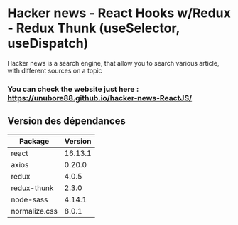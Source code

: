 # Hacker news - React Hooks w/Redux - Redux Thunk (useSelector, useDispatch)

Hacker news is a search engine, that allow you to search various article, with different sources on a topic

### You can check the website just here : https://unubore88.github.io/hacker-news-ReactJS/

## Version des dépendances

| Package       | Version |
| ------------- | ------- |
| react         | 16.13.1 |
| axios         | 0.20.0  |
| redux         | 4.0.5   |
| redux-thunk   | 2.3.0   |
| node-sass     | 4.14.1  |
| normalize.css | 8.0.1   |
